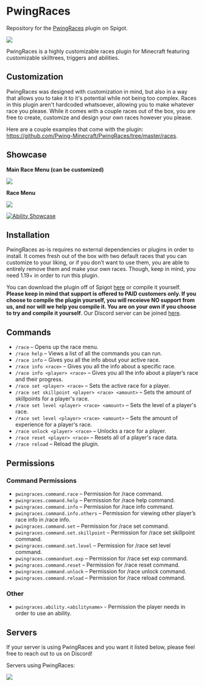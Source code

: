 # PwingRaces
Repository for the [PwingRaces](https://www.spigotmc.org/resources/pwing-races-skilltrees-triggers-attributes-conditions-and-abilities.67808/) plugin on Spigot.

![](https://i.imgur.com/E9jjNhk.png)

PwingRaces is a highly customizable races plugin for Minecraft featuring customizable skilltrees, triggers and abilities. 

## Customization
PwingRaces was designed with customization in mind, but also in a way that allows you to take it to it's potential while not being too complex.
Races in this plugin aren't hardcoded whatsoever, allowing you to make whatever race you please. While it comes with a couple races out of the box, you are free to create, customize and design your own races however you please.

Here are a couple examples that come with the plugin: https://github.com/Pwing-Minecraft/PwingRaces/tree/master/races.

## Showcase

**Main Race Menu (can be customized)**

![](https://i.imgur.com/U9Prv3W.png)

**Race Menu**

![](https://i.imgur.com/IXC03JO.png)

[![Ability Showcase](https://img.youtube.com/vi/EqEM0t7MGGI/0.jpg)](https://www.youtube.com/watch?v=EqEM0t7MGGI "Ability showcase")

## Installation
PwingRaces as-is requires no external dependencies or plugins in order to install. It comes fresh out of the box with two default races that you can customize to your liking, or if you don’t want to use them, you are able to entirely remove them and make your own races. Though, keep in mind, you need 1.19+ in order to run this plugin.

You can download the plugin off of Spigot [here](https://www.spigotmc.org/resources/pwing-races-skilltrees-triggers-attributes-conditions-and-abilities.67808/) or compile it yourself. **Please keep in mind that support is offered to PAID customers only. If you choose to compile the plugin yourself, you will receieve NO support from us, and nor will we help you compile it. You are on your own if you choose to try and compile it yourself**. Our Discord server can be joined [here](https://discord.gg/jn2GAjz).

## Commands
- `/race` – Opens up the race menu.
- `/race help` – Views a list of all the commands you can run.
- `/race info` – Gives you all the info about your active race.
- `/race info <race>` – Gives you all the info about a specific race.
- `/race info <player> <race>` – Gives you all the info about a player’s race and their progress.
- `/race set <player> <race>` – Sets the active race for a player.
- `/race set skillpoint <player> <race> <amount>` – Sets the amount of skillpoints for a player's race.
- `/race set level <player> <race> <amount>` – Sets the level of a player's race.
- `/race set level <player> <race> <amount>` – Sets the amount of experience for a player's race.
- `/race unlock <player> <race>` – Unlocks a race for a player.
- `/race reset <player> <race>` – Resets all of a player's race data.
- `/race reload` – Reload the plugin.

## Permissions

### Command Permissions
- `pwingraces.command.race` – Permission for /race command.
- `pwingraces.command.help` – Permission for /race help command.
- `pwingraces.command.info` – Permission for /race info command.
- `pwingraces.command.info.others` – Permission for viewing other player’s race info in /race info.
- `pwingraces.command.set` – Permission for /race set command.
- `pwingraces.command.set.skillpoint` – Permission for /race set skillpoint command.
- `pwingraces.command.set.level` – Permission for /race set level command.
- `pwingraces.commandset.exp` – Permission for /race set exp command.
- `pwingraces.command.reset` – Permission for /race reset command.
- `pwingraces.command.unlock` – Permission for /race unlock command.
- `pwingraces.command.reload` – Permission for /race reload command.

### Other
- `pwingraces.ability.<abilityname>` - Permission the player needs in order to use an ability.

## Servers
If your server is using PwingRaces and you want it listed below, please feel free to reach out to us on Discord!

Servers using PwingRaces:

![](https://i.imgur.com/GWXUtty.png)
